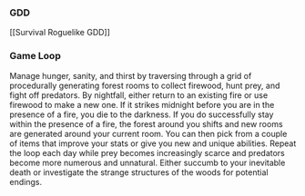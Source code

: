 ### GDD
[[Survival Roguelike GDD]]

### Game Loop
Manage hunger, sanity, and thirst by traversing through a grid of procedurally generating forest rooms to collect firewood, hunt prey, and fight off predators. By nightfall, either return to an existing fire or use firewood to make a new one. If it strikes midnight before you are in the presence of a fire, you die to the darkness. If you do successfully stay within the presence of a fire, the forest around you shifts and new rooms are generated around your current room. You can then pick from a couple of items that improve your stats or give you new and unique abilities. Repeat the loop each day while prey becomes increasingly scarce and predators become more numerous and unnatural. Either succumb to your inevitable death or investigate the strange structures of the woods for potential endings.